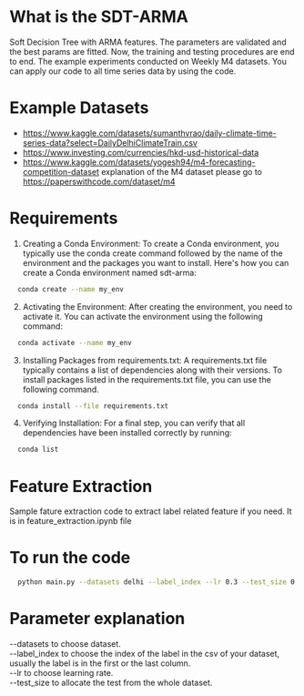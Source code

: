 # What is the SDT-ARMA

Soft Decision Tree with ARMA features. The parameters are validated and the best params are fitted. Now, the training and testing procedures are end to end. The example experiments conducted on Weekly M4 datasets. You can apply our code to all time series data by using the code. 

# Example Datasets
  
- https://www.kaggle.com/datasets/sumanthvrao/daily-climate-time-series-data?select=DailyDelhiClimateTrain.csv
- https://www.investing.com/currencies/hkd-usd-historical-data
- https://www.kaggle.com/datasets/yogesh94/m4-forecasting-competition-dataset
  explanation of the M4 dataset please go to https://paperswithcode.com/dataset/m4

# Requirements
  1. Creating a Conda Environment: To create a Conda environment, you typically use the conda create command followed by the name of the environment and the packages you want to install. Here's how you can create a Conda environment named sdt-arma:
```bash
  conda create --name my_env
```
  2. Activating the Environment: After creating the environment, you need to activate it. You can activate the environment using the following command: 
```bash
  conda activate --name my_env
```
  3. Installing Packages from requirements.txt: A requirements.txt file typically contains a list of dependencies along with their versions. To install packages listed in the requirements.txt file, you can use the following command.
```bash
  conda install --file requirements.txt
```
 4. Verifying Installation: For a final step, you can verify that all dependencies have been installed correctly by running:
```bash
  conda list
```
     
 
# Feature Extraction
Sample fature extraction code to extract label related feature if you need. It is in feature_extraction.ipynb file


# To run the code
```bash
  python main.py --datasets delhi --label_index --lr 0.3 --test_size 0.3 
```

# Parameter explanation
--datasets to choose dataset. <br />
--label_index to choose the index of the label in the csv of your dataset, usually the label is in the first or the last column. <br />
--lr to choose learning rate. <br />
--test_size to allocate the test from the whole dataset. <br />
